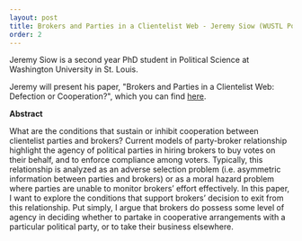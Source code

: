 ```yaml
---
layout: post
title: Brokers and Parties in a Clientelist Web - Jeremy Siow (WUSTL Political Science)
order: 2
---
```



Jeremy Siow is a second year PhD student in Political Science at Washington University in St. Louis.

Jeremy will present his paper, "Brokers and Parties in a Clientelist Web: Defection or Cooperation?", which you can find [here](https://www.dropbox.com/s/cjq2puzvdcee0ij/Paper.Jeremy.Siow.pdf?dl=0).

**Abstract**

What are the conditions that sustain or inhibit cooperation between clientelist parties and brokers? Current models of party-broker relationship highlight the agency of political parties in hiring brokers to buy votes on their behalf, and to enforce compliance among voters. Typically, this relationship is analyzed as an adverse selection problem (i.e. asymmetric information between parties and brokers) or as a moral hazard problem where parties are unable to monitor brokers’ effort effectively. In this paper, I want to explore the conditions that support brokers’ decision to exit from this relationship. Put simply, I argue that brokers do possess some level of agency in deciding whether to partake in cooperative arrangements with a particular political party, or to take their business elsewhere.

